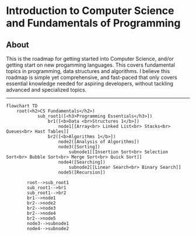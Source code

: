 # Introduction to Computer Science and Fundamentals of Programming

## About

This is the roadmap for getting started into Computer Science, and/or getting start on new progamming languages. This covers fundamental topics in programming, data structures and algorithms. I believe this roadmap is simple yet comprehensive, and fast-paced that only covers essential knowledge needed for aspiring developers, without tackling advanced and specialized topics.

---

```mermaid
flowchart TD
    root(<h2>CS Fundamentals</h2>)
            sub_root1([<h3>Programming Essentials</h3>])
                br1([<b>Data <br>Structures 1</b>])
                    node1[[Array<br> Linked List<br> Stacks<br> Queues<br> Hast Tables]]
                br2([<b>Algorithms 1</b>])
                    node2([Analysis of Algorithms])
                    node3([Sorting])
                        subnode1[[Insertion Sort<br> Selection Sort<br> Bubble Sort<br> Merge Sort<br> Quick Sort]]
                    node4([Searching])
                        subnode2[[Linear Search<br> Binary Search]]
                    node5([Recursion])

        root-->sub_root1
        sub_root1-->br1
        sub_root1-->br2
        br1-->node1
        br2-->node2
        br2-->node3
        br2-->node4
        br2-->node5
        node3-->subnode1
        node4-->subnode2
```
